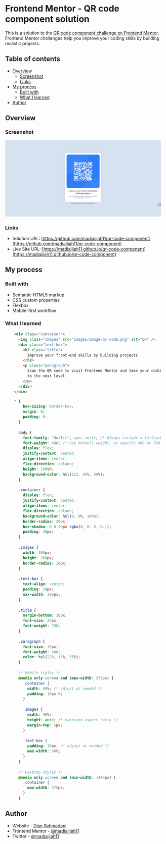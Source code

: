 # Frontend Mentor - QR code component solution

This is a solution to the [QR code component challenge on Frontend Mentor](https://www.frontendmentor.io/challenges/qr-code-component-iux_sIO_H). Frontend Mentor challenges help you improve your coding skills by building realistic projects. 

## Table of contents

- [Overview](#overview)
  - [Screenshot](#screenshot)
  - [Links](#links)
- [My process](#my-process)
  - [Built with](#built-with)
  - [What I learned](#what-i-learned)
- [Author](#author)

## Overview

### Screenshot

![](./screenshot.jpg)

### Links

- Solution URL: [https://github.com/madiajijah11/qr-code-component](https://github.com/madiajijah11/qr-code-component)
- Live Site URL: [https://madiajijah11.github.io/qr-code-component](https://madiajijah11.github.io/qr-code-component)

## My process

### Built with

- Semantic HTML5 markup
- CSS custom properties
- Flexbox
- Mobile-first workflow


### What I learned

```html
    <div class="container">
      <img class="images" src="images/image-qr-code.png" alt="QR" />
      <div class="text-box">
        <h2 class="title">
          Improve your front-end skills by building projects
        </h2>
        <p class="paragraph">
          Scan the QR code to visit Frontend Mentor and take your coding skills
          to the next level
        </p>
      </div>
    </div>
```
```css
    * {
        box-sizing: border-box;
        margin: 0;
        padding: 0;
      }

      body {
        font-family: "Outfit", sans-serif; /* Always include a fallback font */
        font-weight: 400; /* Use default weight, or specify 400 or 700 */
        display: flex;
        justify-content: center;
        align-items: center;
        flex-direction: column;
        height: 100vh;
        background-color: hsl(212, 45%, 89%);
      }

      .container {
        display: flex;
        justify-content: center;
        align-items: center;
        flex-direction: column;
        background-color: hsl(0, 0%, 100%);
        border-radius: 20px;
        box-shadow: 0 0 20px rgba(0, 0, 0, 0.1);
        padding: 20px;
      }

      .images {
        width: 300px;
        height: 300px;
        border-radius: 10px;
      }

      .text-box {
        text-align: center;
        padding: 10px;
        max-width: 300px;
      }

      .title {
        margin-bottom: 10px;
        font-size: 24px;
        font-weight: 700;
      }

      .paragraph {
        font-size: 15px;
        font-weight: 400;
        color: hsl(220, 15%, 55%);
      }

      /* Mobile styles */
      @media only screen and (max-width: 375px) {
        .container {
          width: 80%; /* adjust as needed */
          padding: 10px 0;
        }

        .images {
          width: 90%;
          height: auto; /* maintain aspect ratio */
          margin-top: 5px;
        }

        .text-box {
          padding: 10px; /* adjust as needed */
          max-width: 90%;
        }
      }

      /* Desktop styles */
      @media only screen and (min-width: 1440px) {
        .container {
          max-width: 375px;
        }
      }
```

## Author

- Website - [Dian Rahmadani](https://dian-rhmdni-portfolio.netlify.app)
- Frontend Mentor - [@madiajijah11](https://www.frontendmentor.io/profile/madiajijah11)
- Twitter - [@madiajijah11](https://www.twitter.com/madiajijah11)
